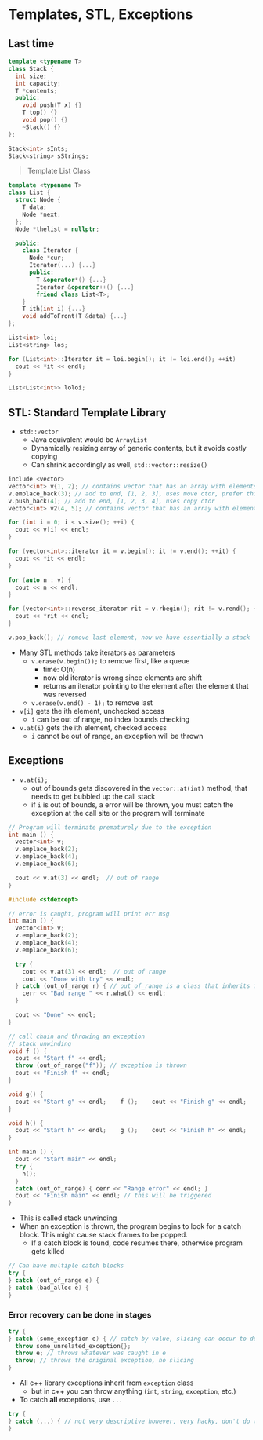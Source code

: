 # Templates, STL, Exceptions

## Last time

```cpp
template <typename T>
class Stack {
  int size;
  int capacity;
  T *contents;
  public:
    void push(T x) {}
    T top() {}
    void pop() {}
    ~Stack() {}
};
```

```cpp
Stack<int> sInts;
Stack<string> sStrings;
```

> Template List Class

```cpp
template <typename T>
class List {
  struct Node {
    T data;
    Node *next;
  };
  Node *thelist = nullptr;

  public:
    class Iterator {
      Node *cur;
      Iterator(...) {...}
      public:
        T &operator*() {...}
        Iterator &operator++() {...}
        friend class List<T>;
    }
    T ith(int i) {...}
    void addToFront(T &data) {...}
};

List<int> loi;
List<string> los;

for (List<int>::Iterator it = loi.begin(); it != loi.end(); ++it) 
  cout << *it << endl;
}

List<List<int>> loloi;
```

## STL: Standard Template Library

* `std::vector`
  * Java equivalent would be `ArrayList`
  * Dynamically resizing array of generic contents, but it avoids costly copying
  * Can shrink accordingly as well, `std::vector::resize()`

```cpp
include <vector>
vector<int> v{1, 2}; // contains vector that has an array with elements [1, 2]
v.emplace_back(3); // add to end, [1, 2, 3], uses move ctor, prefer this
v.push_back(4); // add to end, [1, 2, 3, 4], uses copy ctor
vector<int> v2(4, 5); // contains vector that has an array with elements [5, 5, 5, 5]

for (int i = 0; i < v.size(); ++i) {
  cout << v[i] << endl;
}

for (vector<int>::iterator it = v.begin(); it != v.end(); ++it) {
  cout << *it << endl;
}

for (auto n : v) {
  cout << n << endl;
}

for (vector<int>::reverse_iterator rit = v.rbegin(); rit != v.rend(); ++rit) {
  cout << *rit << endl;
}

v.pop_back(); // remove last element, now we have essentially a stack
```

* Many STL methods take iterators as parameters
  * `v.erase(v.begin());` to remove first, like a queue
    * time: O(n)
    * now old iterator is wrong since elements are shift
    * returns an iterator pointing to the element after the element that was reversed
  * `v.erase(v.end() - 1);` to remove last
* `v[i]` gets the ith element, unchecked access
  * `i` can be out of range, no index bounds checking
* `v.at(i)` gets the ith element, checked access
  * `i` cannot be out of range, an exception will be thrown

## Exceptions

* `v.at(i);`
  * out of bounds gets discovered in the `vector::at(int)` method, that needs to get bubbled up the call stack
  * if `i` is out of bounds, a error will be thrown, you must catch the exception at the call site or the program will terminate

```cpp
// Program will terminate prematurely due to the exception
int main () {
  vector<int> v;
  v.emplace_back(2);
  v.emplace_back(4);
  v.emplace_back(6);

  cout << v.at(3) << endl;  // out of range
}
```

```cpp
#include <stdexcept>

// error is caught, program will print err msg
int main () {
  vector<int> v;
  v.emplace_back(2);
  v.emplace_back(4);
  v.emplace_back(6);

  try {
    cout << v.at(3) << endl;  // out of range
    cout << "Done with try" << endl;
  } catch (out_of_range r) { // out_of_range is a class that inherits from exception in stdexcept
    cerr << "Bad range " << r.what() << endl;
  }

  cout << "Done" << endl;
}
```

```cpp
// call chain and throwing an exception
// stack unwinding
void f () {
  cout << "Start f" << endl;
  throw (out_of_range("f")); // exception is thrown
  cout << "Finish f" << endl;
}

void g() {
  cout << "Start g" << endl;    f ();    cout << "Finish g" << endl;
}

void h() {
  cout << "Start h" << endl;    g ();    cout << "Finish h" << endl;
}

int main () {
  cout << "Start main" << endl;
  try {
    h();
  }
  catch (out_of_range) { cerr << "Range error" << endl; }
  cout << "Finish main" << endl; // this will be triggered
}
```

* This is called stack unwinding
* When an exception is thrown, the program begins to look for a catch block. This might cause stack frames to be popped.
  * If a catch block is found, code resumes there, otherwise program gets killed

```cpp
// Can have multiple catch blocks
try {
} catch (out_of_range e) {
} catch (bad_alloc e) {
}
```

### Error recovery can be done in stages

```cpp
try {
} catch (some_exception e) { // catch by value, slicing can occur to due to polymorphism
  throw some_unrelated_exception{};
  throw e; // throws whatever was caught in e
  throw; // throws the original exception, no slicing
}
```

* All c++ library exceptions inherit from `exception` class
  * but in c++ you can throw anything (`int`, `string`, `exception`, etc.)
* To catch **all** exceptions, use `...`

```cpp
try {
} catch (...) { // not very descriptive however, very hacky, don't do this please
}
```
